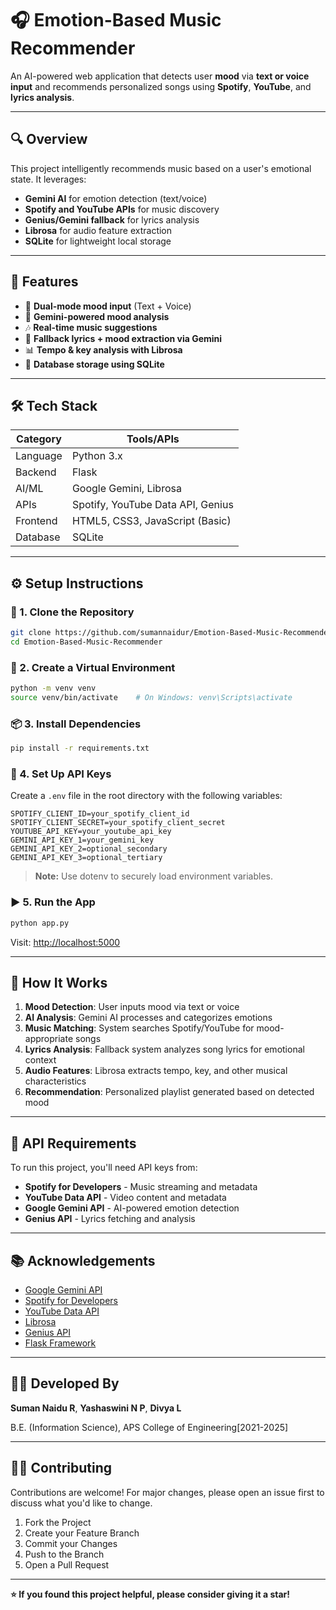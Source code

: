 # 🎧 Emotion-Based Music Recommender

An AI-powered web application that detects user **mood** via **text or voice input** and recommends personalized songs using **Spotify**, **YouTube**, and **lyrics analysis**.

---

## 🔍 Overview

This project intelligently recommends music based on a user's emotional state. It leverages:
- **Gemini AI** for emotion detection (text/voice)
- **Spotify and YouTube APIs** for music discovery
- **Genius/Gemini fallback** for lyrics analysis
- **Librosa** for audio feature extraction
- **SQLite** for lightweight local storage

---

## 🚀 Features

- 🎤 **Dual-mode mood input** (Text + Voice)
- 🤖 **Gemini-powered mood analysis**
- 🎶 **Real-time music suggestions**
- 🧠 **Fallback lyrics + mood extraction via Gemini**
- 📊 **Tempo & key analysis with Librosa**
- 💾 **Database storage using SQLite**

---

## 🛠️ Tech Stack

| Category     | Tools/APIs                              |
|--------------|----------------------------------------|
| Language     | Python 3.x                             |
| Backend      | Flask                                  |
| AI/ML        | Google Gemini, Librosa                 |
| APIs         | Spotify, YouTube Data API, Genius      |
| Frontend     | HTML5, CSS3, JavaScript (Basic)        |
| Database     | SQLite                                 |

---

## ⚙️ Setup Instructions

### 🔐 1. Clone the Repository
```bash
git clone https://github.com/sumannaidur/Emotion-Based-Music-Recommender.git
cd Emotion-Based-Music-Recommender
```

### 🧪 2. Create a Virtual Environment
```bash
python -m venv venv
source venv/bin/activate    # On Windows: venv\Scripts\activate
```

### 📦 3. Install Dependencies
```bash
pip install -r requirements.txt
```

### 🔑 4. Set Up API Keys
Create a `.env` file in the root directory with the following variables:
```env
SPOTIFY_CLIENT_ID=your_spotify_client_id
SPOTIFY_CLIENT_SECRET=your_spotify_client_secret
YOUTUBE_API_KEY=your_youtube_api_key
GEMINI_API_KEY_1=your_gemini_key
GEMINI_API_KEY_2=optional_secondary
GEMINI_API_KEY_3=optional_tertiary
```

> **Note:** Use dotenv to securely load environment variables.

### ▶️ 5. Run the App
```bash
python app.py
```
Visit: [http://localhost:5000](http://localhost:5000)

---

## 🎯 How It Works

1. **Mood Detection**: User inputs mood via text or voice
2. **AI Analysis**: Gemini AI processes and categorizes emotions
3. **Music Matching**: System searches Spotify/YouTube for mood-appropriate songs
4. **Lyrics Analysis**: Fallback system analyzes song lyrics for emotional context
5. **Audio Features**: Librosa extracts tempo, key, and other musical characteristics
6. **Recommendation**: Personalized playlist generated based on detected mood

---

## 🔧 API Requirements

To run this project, you'll need API keys from:

- **Spotify for Developers** - Music streaming and metadata
- **YouTube Data API** - Video content and metadata
- **Google Gemini API** - AI-powered emotion detection
- **Genius API** - Lyrics fetching and analysis

---

## 📚 Acknowledgements

- [Google Gemini API](https://ai.google.dev/)
- [Spotify for Developers](https://developer.spotify.com/)
- [YouTube Data API](https://developers.google.com/youtube/v3)
- [Librosa](https://librosa.org/)
- [Genius API](https://docs.genius.com/)
- [Flask Framework](https://flask.palletsprojects.com/)

---

## 👨‍💻 Developed By

**Suman Naidu R**, **Yashaswini N P**, **Divya L**

B.E. (Information Science), APS College of Engineering[2021-2025]

---

## 🙋‍♂️ Contributing

Contributions are welcome! For major changes, please open an issue first to discuss what you'd like to change.

1. Fork the Project
2. Create your Feature Branch 
3. Commit your Changes 
4. Push to the Branch 
5. Open a Pull Request

---

**⭐ If you found this project helpful, please consider giving it a star!**
